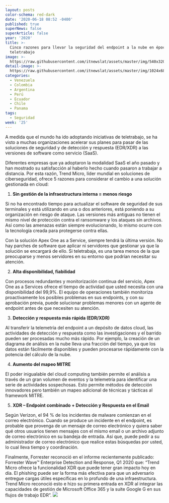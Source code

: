 ```yaml
---
layout: posts
color-schema: red-dark
date: '2020-06-18 08:52 -0400'
published: true
superNews: false
superArticle: false
year: '2020'
title: >-
  Cinco razones para llevar la seguridad del endpoint a la nube en época de
  teletrabajo
image: >-
  https://raw.githubusercontent.com/itnewslat/assets/master/img/540x320/Trabajo-en-Casa-p.jpg
detail-image: >-
  https://raw.githubusercontent.com/itnewslat/assets/master/img/1024x680/Trabajo-en-Casa-g.jpg
categories:
  - Venezuela
  - Colombia
  - Argentina
  - Perú
  - Ecuador
  - Chile
  - Panama
tags:
  - Seguridad
week: '25'
---
```

A medida que el mundo ha ido adoptando iniciativas de teletrabajo, se ha visto a muchas organizaciones acelerar sus planes para pasar de las soluciones de seguridad y de detección y respuesta (EDR/XDR) a las versiones de software como servicio (SaaS). 

Diferentes empresas que ya adoptaron la modalidad SaaS el año pasado y han mostrado su satisfacción al haberlo hecho cuando pasaron a trabajar a distancia. Por esta razón, Trend Micro,  líder mundial en soluciones de ciberseguridad, ofrece 5 razones para considerar el cambio a una solución gestionada en cloud: 

1. **Sin gestión de la infraestructura interna = menos riesgo**

  Si no ha encontrado tiempo para actualizar el software de seguridad de sus terminales y está utilizando en una o dos anteriores, está poniendo a su organización en riesgo de ataque. Las versiones más antiguas no tienen el mismo nivel de protección contra el ransomware y los ataques sin archivos. Así como las amenazas están siempre evolucionando, lo mismo ocurre con la tecnología creada para protegerse contra ellas.

  Con la solución Apex One as a Service, siempre tendrá la última versión. No hay parches de software que aplicar ni servidores que gestionar ya que la solución se  encargará de ello. Si teletrabaja, es una tarea menos de la que preocuparse y menos servidores en su entorno que podrían necesitar su atención.
  
2. **Alta disponibilidad, fiabilidad**

  Con procesos redundantes y monitorización continua del servicio, Apex One as a Services ofrece el tiempo de actividad que usted necesita con una disponibilidad del 99,9%. El equipo de operaciones también monitoriza proactivamente los posibles problemas en sus endpoints, y con su aprobación previa, puede solucionar problemas menores con un agente de endpoint antes de que necesiten su atención.

3. **Detección y respuesta más rápida (EDR/XDR)**

  Al transferir la telemetría del endpoint a un depósito de datos cloud, las actividades de detección y respuesta como las investigaciones y el barrido pueden ser procesadas mucho más rápido. Por ejemplo, la creación de un diagrama de análisis en la nube lleva una fracción del tiempo, ya que los datos están fácilmente disponibles y pueden procesarse rápidamente con la potencia del cálculo de la nube.

4. **Aumento del mapeo MITRE**

  El poder inigualable del cloud computing también permite el análisis a través de un gran volumen de eventos y la telemetría para identificar una serie de actividades sospechosas. Esto permite métodos de detección innovadores pero también un mapeo adicional de técnicas y tácticas al framework MITRE. 

5. **XDR – Endpoint combinado + Detección y Respuesta en el Email**

  Según Verizon, el 94 % de los incidentes de malware comienzan en el correo electrónico.  Cuando se produce un incidente en el endpoint, es probable que provenga de un mensaje de correo electrónico y quiera saber qué otros usuarios tienen mensajes con el mismo email o un archivo adjunto de correo electrónico en su bandeja de entrada. Así que, puede pedir a su administrador de correo electrónico que realice estas búsquedas por usted, lo cual lleva tiempo y coordinación. 

Finalmente, Forrester reconoció en el informe recientemente publicado: Forrester Wave™ Enterprise Detection and Response, Q1 2020 que: “Trend Micro ofrece la funcionalidad XDR que puede tener gran impacto hoy en día. El phishing puede ser la forma más efectiva para que un adversario entregue cargas útiles específicas en lo profundo de una infraestructura. Trend Micro reconoció esto e hizo su primera entrada en XDR al integrar las capacidades de gestión de Microsoft Office 365 y la suite Google G en sus flujos de trabajo EDR”.
<img src="https://tracker.metricool.com/c3po.jpg?hash=56f88a41e39ab42c063cc51676587a04"/>